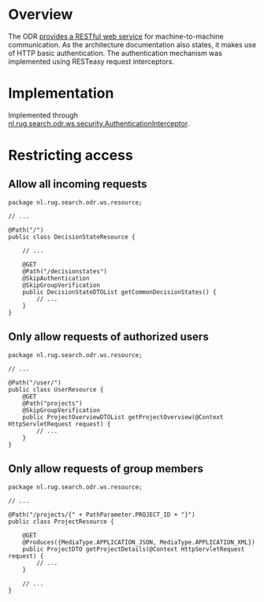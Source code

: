 

# Overview #

The ODR [provides a RESTful web service](https://www.decisionrepository.com/webservice.html) for machine-to-machine communication. As the architecture documentation also states, it makes use of HTTP basic authentication. The authentication mechanism was implemented using RESTeasy request interceptors.

# Implementation #
Implemented through [nl.rug.search.odr.ws.security.AuthenticationInterceptor](http://code.google.com/p/opendecisionrepository/source/browse/trunk/sources/web-service/src/main/java/nl/rug/search/odr/ws/security/AuthenticationInterceptor.java).

# Restricting access #

## Allow all incoming requests ##
```
package nl.rug.search.odr.ws.resource;

// ...

@Path("/")
public class DecisionStateResource {
    
    // ...
    
    @GET
    @Path("/decisionstates")
    @SkipAuthentication
    @SkipGroupVerification
    public DecisionStateDTOList getCommonDecisionStates() {
        // ...
    }
}
```

## Only allow requests of authorized users ##
```
package nl.rug.search.odr.ws.resource;

// ...

@Path("/user/")
public class UserResource {
    @GET
    @Path("projects")
    @SkipGroupVerification
    public ProjectOverviewDTOList getProjectOverview(@Context HttpServletRequest request) {
        // ...
    }
}
```

## Only allow requests of group members ##
```
package nl.rug.search.odr.ws.resource;

// ...

@Path("/projects/{" + PathParameter.PROJECT_ID + "}")
public class ProjectResource {

    @GET
    @Produces({MediaType.APPLICATION_JSON, MediaType.APPLICATION_XML})
    public ProjectDTO getProjectDetails(@Context HttpServletRequest request) {
        // ...
    }

    // ...
}
```